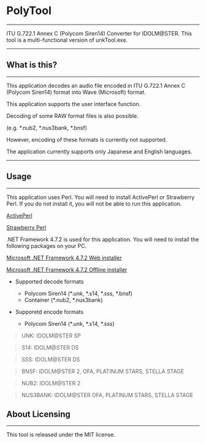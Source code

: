 # PolyTool
---
ITU G.722.1 Annex C (Polycom Siren14) Converter for IDOLM@STER.
This tool is a multi-functional version of unkTool.exe.

---

## What is this?
---
This application decodes an audio file encoded in ITU G.722.1 Annex C (Polycom Siren14) format into Wave (Microsoft) format.

This application supports the user interface function.

Decoding of some RAW format files is also possible.

(e.g. *.nub2, *.nus3bank, *.bnsf)

However, encoding of these formats is currently not supported.

The application currently supports only Japanese and English languages.

---

## Usage
---
This application uses Perl.
You will need to install ActivePerl or Strawberry Perl.
If you do not install it, you will not be able to run this application.

[ActivePerl](https://www.activestate.com/products/perl/downloads/)

[Strawberry Perl](https://strawberryperl.com/)

.NET Framework 4.7.2 is used for this application.
You will need to install the following packages on your PC.

[Microsoft .NET Framework 4.7.2 Web installer](http://go.microsoft.com/fwlink/?linkid=863262)

[Microsoft .NET Framework 4.7.2 Offline installer](http://go.microsoft.com/fwlink/?linkid=863265)

* Supported decode formats
  * Polycom Siren14 (*.unk, *.s14, *.sss, *.bnsf)
  * Container (*.nub2, *.nus3bank)

* Supporetd encode formats
  * Polycom Siren14 (*.unk, *.s14, *.sss)

> UNK: IDOLM@STER SP

> S14: IDOLM@STER DS

> SSS: IDOLM@STER DS

> BNSF: IDOLM@STER 2, OFA, PLATINUM STARS, STELLA STAGE

> NUB2: IDOLM@STER 2

> NUS3BANK: IDOLM@STER OFA, PLATINUM STARS, STELLA STAGE

## About Licensing
---
This tool is released under the MIT license.

